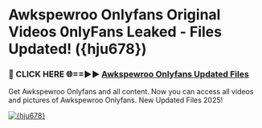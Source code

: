 # Awkspewroo Onlyfans Original Videos 0nlyFans Leaked - Files Updated! ({hju678})

<h3>🔴 CLICK HERE 🌐==►► <a href="https://tinyurl.com/ms9xzufz" rel="nofollow">Awkspewroo Onlyfans Updated Files</a></h3>

Get Awkspewroo Onlyfans and all content. Now you can access all videos and pictures of Awkspewroo Onlyfans. New Updated Files 2025!

[![{hju678}](https://i.imgur.com/PQ7UWWw.gif)](https://tinyurl.com/ms9xzufz)